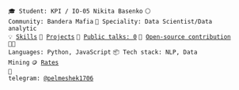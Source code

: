 <code>🎓 Student: KPI / IO-05 Nikita Basenko</code>
<code>⚪ Community: Bandera Mafia</code>
<code>👷 Speciality: Data Scientist/Data analytic</code><br>
<code>💡 [Skills](SKILLS.md)</code>
<code>🧻 [Projects](PROJECTS.md)</code>
<code>📢 [Public talks: 0](TALKS.md)</code>
<code>👀 [Open-source contribution](CONTRIBUTION.md)</code><br>
<code>🧑‍💻 Languages: Python, JavaScript</code>
<code>📦 Tech stack: NLP, Data Mining</code>
<code>🪙 [Rates](RATES.md)</code><br>
<code>💬 telegram: [@pelmeshek1706](https://telegram.me/pelmeshek1706)</code>
